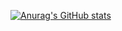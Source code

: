 [![Anurag's GitHub stats](https://github-readme-stats.vercel.app/api?username=jhonattas)](https://github.com/anuraghazra/github-readme-stats)
